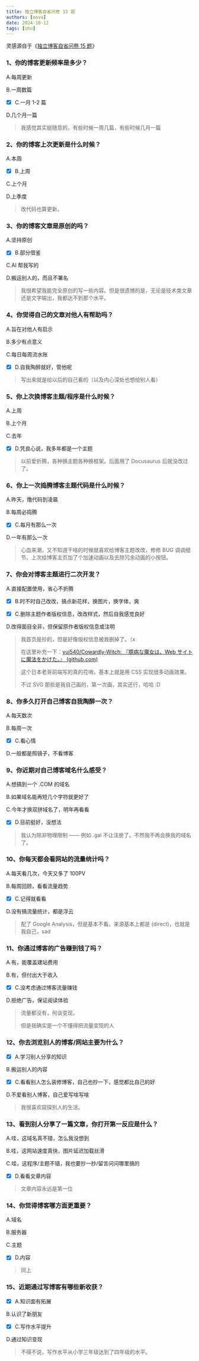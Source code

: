 ```yaml
---
title: 独立博客自省问卷 15 题
authors: [nova]
date: 2024-10-12
tags: [oho]
---
```


灵感源自于《[独立博客自省问卷 15 题](https://yayu.net/4626.html)》

<!--truncate-->

### **1、你的博客更新频率是多少？**

A.每周更新

B.一周数篇

- [x] C.一月 1-2 篇

D.几个月一篇

> 我感觉其实挺随意的，有些时候一周几篇，有些时候几月一篇

### **2、你的博客上次更新是什么时候？**

A.本周

- [x] B.上周

C.上个月

D.上季度

> 改代码也算更新。

### **3、你的博客文章是原创的吗？**

A.坚持原创

- [x] B.部分借鉴

C.AI 帮我写的

D.搬运别人的，而且不署名

> 我很希望我能完全原创的写一些内容。但是很遗憾的是，无论是技术类文章还是文字输出，我都达不到那个水平。

### **4、你觉得自己的文章对他人有帮助吗？**

A.旨在对他人有启示

B.多少有点意义

C.每日每周流水账

- [x] D.自我陶醉就好，管他呢

> 写出来就是给以后的自己看的（以及内心深处也想给别人看）

### **5、你上次换博客主题/程序是什么时候？**

A.上周

B.上个月

C.去年

- [x] D.凭良心说，我多年都是一个主题

> 以前爱折腾，各种换主题各种换框架。后面用了 Docusaurus 后就没改过了。

### **6、你上一次捣腾博客主题代码是什么时候？**

A.昨天，撸代码到凌晨

B.每周必捣腾

- [x] C.每月有那么一次

D.一年有那么一次

> 心血来潮，又不知道干啥的时候就喜欢给博客主题改改，修修 BUG 调调细节。上次给博客主页加了个加速动画以及去除冗余动画的小按钮。

### **7、你会对博客主题进行二次开发？**

A.直接配置使用，省心不折腾

- [x] B.时不时自己改改，搞点新花样，换图片，换字体，爽

- [x] C.删除主题作者版权信息，改改样式，然后自我感觉良好

D.改得面目全非，但保留原作者版权信息或注明

> 我首页是抄的，但是好像版权信息被我删掉了。（x
>
> 在这里补充一下：[yui540/Cowardly-Witch: 『臆病な魔女は、Web サイトに魔法をかけた。』 (github.com)](https://github.com/yui540/Cowardly-Witch)
>
> 这个日本老哥前端写的真的花哨，基本上就是用 CSS 实现很多动画效果。
>
> 不过 SVG 那些是我自己画的，第一次画，其实还行，哈哈 :D

### **8、你多久打开自己博客自我陶醉一次？**

A.每天数次

B.每周一次

- [x] C.看心情

D.一般都是照镜子，不看博客

### **9、你近期对自己博客域名什么感受？**

A.想搞到一个 .COM 的域名

B.如果域名能再短几个字符就更好了

C.今年才换双拼域名了，明年再看看

- [x] D.目前挺好，没想法

> 我认为除非物理限制 —— 例如 .gal 不让注册了。不然我不再会换我的域名了。

### **10、你每天都会看网站的流量统计吗？**

A.每天看几次，今天又多了 100PV

B.每周回顾，看看流量趋势

- [x] C.记得就看看

D.没有搞流量统计，都是浮云

> 配了 Google Analysis，但是基本不看。来源基本上都是 (direct)，也就是我自己，sad

### **11、你通过博客的广告赚到钱了吗？**

A.有，能覆盖建站费用

B.有，但付出大于收入

- [x] C.没考虑通过博客流量赚钱

D.拒绝广告，保证阅读体验

> 流量都没有，何谈变现。
>
> 但是我确实是一个不懂得把流量变现的人

### **12、你去浏览别人的博客/网站主要为什么？**

- [x] A.学习别人分享的知识

B.搬运别人的内容

- [x] C.看看别人怎么装修博客，自己也抄一下，感觉都比自己的好

D.不爱看别人博客，自己爱写啥写啥

> 我很喜欢窥探别人的生活。

### **13、看到别人分享了一篇文章，你打开第一反应是什么？**

A.哇，这域名真不错，怎么我没想到

B.哇，这网站速度真快，图片延迟加载丝滑

C.哇，这程序/主题不错，我也要抄一抄/留言问问哪里搞的

- [x] D.看看文章内容

> 文章内容永远是第一位

### **14、你觉得博客哪方面更重要？**

A.域名

B.服务器

C.主题

- [x] D.内容

> 同上

### **15、近期通过写博客有哪些新收获？**

- [x] A.知识面有拓展

B.认识了新朋友

- [x] C.写作水平提升

D.通过知识变现

> 不得不说，写作水平从小学三年级达到了四年级的水平。
